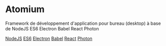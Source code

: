 # Atomium

Framework de développement d'application pour bureau (desktop) 
à base de NodeJS ES6 Electron Babel React Photon 

[NodeJS](https://nodejs.org/en/)
[ES6](https://developer.mozilla.org/fr/docs/Web/JavaScript)
[Electron](http://electron.atom.io/)
[Babel](http://babeljs.io)
[React](https://facebook.github.io/react/)
[Photon](http://photonkit.com/)
